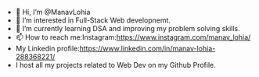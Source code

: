 - 👋 Hi, I’m @ManavLohia
- 👀 I’m interested in Full-Stack Web developnemt.
- 🌱 I’m currently learning DSA and improving my problem solving skills. 
- 📫 How to reach me:Instagram:https://www.instagram.com/manav_lohia/
- My Linkedin profile:https://www.linkedin.com/in/manav-lohia-288368221/
- I host all my projects related to Web Dev on my Github Profile.

<!---
ManavLohia945/ManavLohia945 is a ✨ special ✨ repository because its `README.md` (this file) appears on your GitHub profile.
You can click the Preview link to take a look at your changes.
--->
